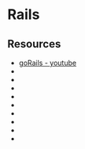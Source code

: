 # Rails

## Resources

- [goRails - youtube](https://www.youtube.com/@GorailsTV)
- []()
- []()
- []()
- []()
- []()
- []()
- []()
- []()
- []()
